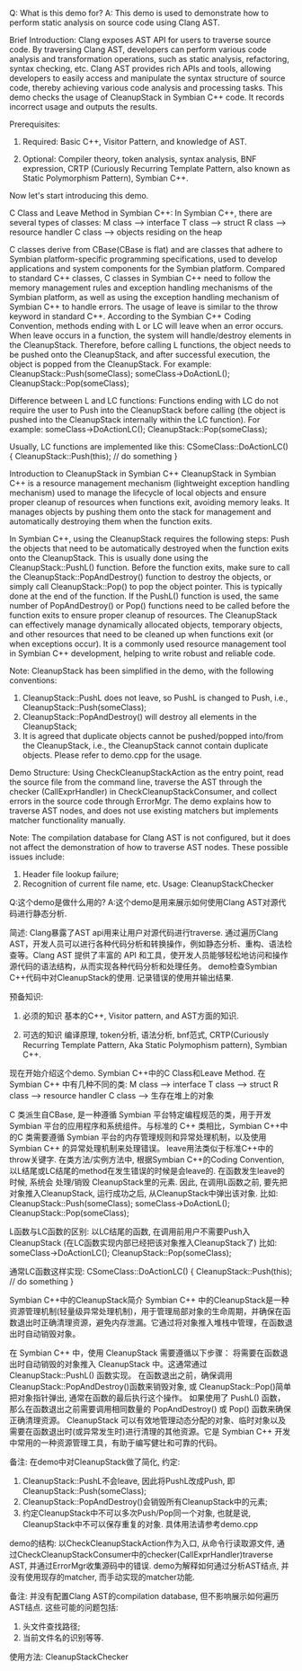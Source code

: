 Q: What is this demo for?
A: This demo is used to demonstrate how to perform static analysis on source code using Clang AST.

Brief Introduction:
Clang exposes AST API for users to traverse source code. By traversing Clang AST, developers can perform various code analysis and transformation operations, such as static analysis, refactoring, syntax checking, etc. 
Clang AST provides rich APIs and tools, allowing developers to easily access and manipulate the syntax structure of source code, thereby achieving various code analysis and processing tasks.
This demo checks the usage of CleanupStack in Symbian C++ code. It records incorrect usage and outputs the results.

Prerequisites:
1. Required:
Basic C++, Visitor Pattern, and knowledge of AST.

2. Optional:
Compiler theory, token analysis, syntax analysis, BNF expression, CRTP (Curiously Recurring Template Pattern, also known as Static Polymorphism Pattern), Symbian C++.

Now let's start introducing this demo.

C Class and Leave Method in Symbian C++:
In Symbian C++, there are several types of classes:
M class --> interface
T class --> struct
R class --> resource handler
C class --> objects residing on the heap

C classes derive from CBase(CBase is flat) and are classes that adhere to Symbian platform-specific programming specifications, used to develop applications and system components for the Symbian platform. 
Compared to standard C++ classes, C classes in Symbian C++ need to follow the memory management rules and exception handling mechanisms of the Symbian platform, as well as using the exception handling mechanism of Symbian C++ to handle errors.
The usage of leave is similar to the throw keyword in standard C++. According to the Symbian C++ Coding Convention, methods ending with L or LC will leave when an error occurs. When leave occurs in a function, the system will handle/destroy elements in the CleanupStack.
Therefore, before calling L functions, the object needs to be pushed onto the CleanupStack, and after successful execution, the object is popped from the CleanupStack.
For example:
CleanupStack::Push(someClass);
someClass->DoActionL();
CleanupStack::Pop(someClass);

Difference between L and LC functions:
Functions ending with LC do not require the user to Push into the CleanupStack before calling (the object is pushed into the CleanupStack internally within the LC function).
For example:
someClass->DoActionLC();
CleanupStack::Pop(someClass);

Usually, LC functions are implemented like this:
CSomeClass::DoActionLC() {
    CleanupStack::Push(this);
    // do something
}

Introduction to CleanupStack in Symbian C++
CleanupStack in Symbian C++ is a resource management mechanism (lightweight exception handling mechanism) used to manage the lifecycle of local objects and ensure proper cleanup of resources when functions exit, avoiding memory leaks. 
It manages objects by pushing them onto the stack for management and automatically destroying them when the function exits.

In Symbian C++, using the CleanupStack requires the following steps:
Push the objects that need to be automatically destroyed when the function exits onto the CleanupStack. This is usually done using the CleanupStack::PushL() function.
Before the function exits, make sure to call the CleanupStack::PopAndDestroy() function to destroy the objects, or simply call CleanupStack::Pop() to pop the object pointer. This is typically done at the end of the function.
If the PushL() function is used, the same number of PopAndDestroy() or Pop() functions need to be called before the function exits to ensure proper cleanup of resources.
The CleanupStack can effectively manage dynamically allocated objects, temporary objects, and other resources that need to be cleaned up when functions exit (or when exceptions occur). 
It is a commonly used resource management tool in Symbian C++ development, helping to write robust and reliable code.

Note:
CleanupStack has been simplified in the demo, with the following conventions:
1. CleanupStack::PushL does not leave, so PushL is changed to Push, i.e., CleanupStack::Push(someClass);
2. CleanupStack::PopAndDestroy() will destroy all elements in the CleanupStack;
3. It is agreed that duplicate objects cannot be pushed/popped into/from the CleanupStack, i.e., the CleanupStack cannot contain duplicate objects.
Please refer to demo.cpp for the usage.

Demo Structure:
Using CheckCleanupStackAction as the entry point, read the source file from the command line, traverse the AST through the checker (CallExprHandler) in CheckCleanupStackConsumer, and collect errors in the source code through ErrorMgr.
The demo explains how to traverse AST nodes, and does not use existing matchers but implements matcher functionality manually.

Note:
The compilation database for Clang AST is not configured, but it does not affect the demonstration of how to traverse AST nodes.
These possible issues include:
1. Header file lookup failure;
2. Recognition of current file name, etc.
Usage:
CleanupStackChecker <filename>

























Q:这个demo是做什么用的? 
A:这个demo是用来展示如何使用Clang AST对源代码进行静态分析.

简述:
Clang暴露了AST api用来让用户对源代码进行traverse. 通过遍历Clang AST，开发人员可以进行各种代码分析和转换操作，例如静态分析、重构、语法检查等。Clang AST 提供了丰富的 API 和工具，使开发人员能够轻松地访问和操作源代码的语法结构，从而实现各种代码分析和处理任务。
demo检查Symbian C++代码中对CleanupStack的使用. 记录错误的使用并输出结果. 

预备知识:
1. 必须的知识
基本的C++, Visitor pattern, and AST方面的知识. 

2. 可选的知识
编译原理, token分析, 语法分析, bnf范式, CRTP(Curiously Recurring Template Pattern, Aka Static Polymophism pattern), Symbian C++. 

现在开始介绍这个demo. 
Symbian C++中的C Class和Leave Method. 
在 Symbian C++ 中有几种不同的类:
M class --> interface 
T class --> struct
R class --> resource handler
C class --> 生存在堆上的对象

C 类派生自CBase, 是一种遵循 Symbian 平台特定编程规范的类，用于开发 Symbian 平台的应用程序和系统组件。与标准的 C++ 类相比，Symbian C++中的C 类需要遵循 Symbian 平台的内存管理规则和异常处理机制，以及使用Symbian C++ 的异常处理机制来处理错误。
leave用法类似于标准C++中的throw关键字. 在类方法/实例方法中, 根据Symbian C++的Coding Convention, 以L结尾或LC结尾的method在发生错误的时候是会leave的. 在函数发生leave的时候, 系统会 处理/销毁 CleanupStack里的元素.
因此, 在调用L函数之前, 要先把对象推入CleanupStack, 运行成功之后, 从CleanupStack中弹出该对象.
比如:
CleanupStack::Push(someClass);
someClass->DoActionL(); 
CleanupStack::Pop(someClass);

L函数与LC函数的区别:
以LC结尾的函数, 在调用前用户不需要Push入CleanupStack (在LC函数实现内部已经把该对象推入CleanupStack了) 
比如:
someClass->DoActionLC();
CleanupStack::Pop(someClass);

通常LC函数这样实现:
CSomeClass::DoActionLC() {
    CleanupStack::Push(this);
    // do something
}
  
Symbian C++中的CleanupStack简介
Symbian C++ 中的CleanupStack是一种资源管理机制(轻量级异常处理机制)，用于管理局部对象的生命周期，并确保在函数退出时正确清理资源，避免内存泄漏。它通过将对象推入堆栈中管理，在函数退出时自动销毁对象。

在 Symbian C++ 中，使用 CleanupStack 需要遵循以下步骤：
将需要在函数退出时自动销毁的对象推入 CleanupStack 中。这通常通过 CleanupStack::PushL() 函数实现。
在函数退出之前，确保调用 CleanupStack::PopAndDestroy()函数来销毁对象, 或 CleanupStack::Pop()简单把对象指针弹出, 通常在函数的最后执行这个操作。
如果使用了 PushL() 函数，那么在函数退出之前需要调用相同数量的 PopAndDestroy() 或 Pop() 函数来确保正确清理资源。
CleanupStack 可以有效地管理动态分配的对象、临时对象以及需要在函数退出时(或异常发生时)进行清理的其他资源。它是 Symbian C++ 开发中常用的一种资源管理工具，有助于编写健壮和可靠的代码。

备注:
在demo中对CleanupStack做了简化, 约定:
1. CleanupStack::PushL不会leave, 因此将PushL改成Push, 即CleanupStack::Push(someClass); 
2. CleanupStack::PopAndDestroy()会销毁所有CleanupStack中的元素;
3. 约定CleanupStack中不可以多次Push/Pop同一个对象, 也就是说, CleanupStack中不可以保存重复的对象. 
具体用法请参考demo.cpp


demo的结构:
以CheckCleanupStackAction作为入口, 从命令行读取源文件, 通过CheckCleanupStackConsumer中的checker(CallExprHandler)traverse AST, 并通过ErrorMgr收集源码中的错误. 
demo为解释如何通过分析AST结点, 并没有使用现存的matcher, 而手动实现的matcher功能. 

备注:
并没有配置Clang AST的compilation database, 但不影响展示如何遍历AST结点. 
这些可能的问题包括:
1. 头文件查找路径;
2. 当前文件名的识别等等. 

使用方法:
CleanupStackChecker <filename>
